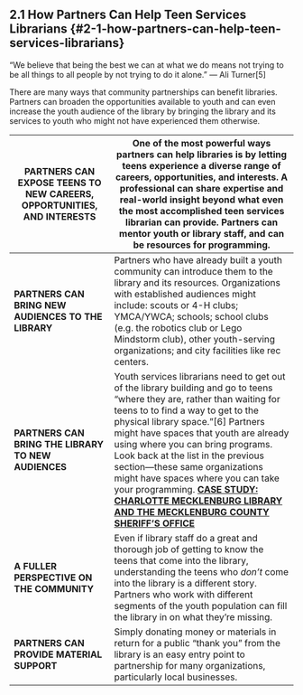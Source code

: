 ## 2.1 How Partners Can Help Teen Services Librarians {#2-1-how-partners-can-help-teen-services-librarians}

<div class="text">“We believe that being the best we can at what we do means not trying to be all things to all people by not trying to do it alone.” — Ali Turner[5]</div>

There are many ways that community partnerships can benefit libraries. Partners can broaden the opportunities available to youth and can even increase the youth audience of the library by bringing the library and its services to youth who might not have experienced them otherwise.

| **<div class="red-color">PARTNERS CAN EXPOSE TEENS TO NEW CAREERS, OPPORTUNITIES, AND INTERESTS</div>** | One of the most powerful ways partners can help libraries is by letting teens experience a diverse range of careers, opportunities, and interests. A professional can share **expertise and real-world insight** beyond what even the most accomplished teen services librarian can provide. Partners can mentor youth or library staff, and can be resources for programming. |
| --- | --- |
| **PARTNERS CAN BRING NEW AUDIENCES TO THE LIBRARY** | Partners who have already built a youth community can introduce them to the library and its resources. Organizations with established audiences might include: scouts or 4-H clubs; YMCA/YWCA; schools; school clubs (e.g. the robotics club or Lego Mindstorm club), other youth-serving organizations; and city facilities like rec centers. |
| **PARTNERS CAN BRING THE LIBRARY TO NEW AUDIENCES** | Youth services librarians need to get out of the library building and go to teens “where they are, rather than waiting for teens to to find a way to get to the physical library space.”[6] Partners might have spaces that youth are already using where you can bring programs. Look back at the list in the previous section—these same organizations might have spaces where you can take your programming. [**CASE STUDY: CHARLOTTE MECKLENBURG LIBRARY AND THE MECKLENBURG COUNTY SHERIFF’S OFFICE**](../appendix_3_-_case_studies/.2.md) |
| **A FULLER PERSPECTIVE ON THE COMMUNITY** | Even if library staff do a great and thorough job of getting to know the teens that come into the library, understanding the teens who _don’t_ come into the library is a different story. Partners who work with different segments of the youth population can fill the library in on what they’re missing. |
| **PARTNERS CAN PROVIDE MATERIAL SUPPORT** | Simply donating money or materials in return for a public “thank you” from the library is an easy entry point to partnership for many organizations, particularly local businesses. |

[^5]: Turner, Ali. “Bring Your Dreams to the Library.” _Young Adult Library Services_, 2013.

[^6]: Braun, Linda W., Maureen L. Hartman, Sandra Hughes-Hassell, Kafi Kumasi, and Beth Yoke. “The Future of Library Services for and with Teens: A Call to Action.” Chicago, IL: YALSA, 2014, 16.
